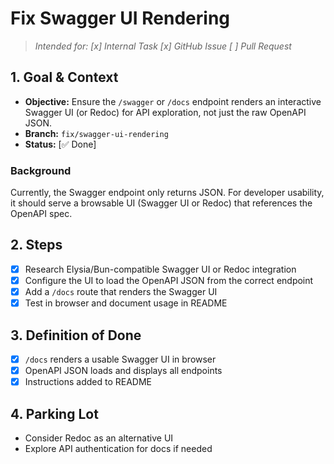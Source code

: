 # Fix Swagger UI Rendering

> _Intended for: [x] Internal Task  [x] GitHub Issue  [ ] Pull Request_

## 1. Goal & Context
- **Objective:** Ensure the `/swagger` or `/docs` endpoint renders an interactive Swagger UI (or Redoc) for API exploration, not just the raw OpenAPI JSON.
- **Branch:** `fix/swagger-ui-rendering`
- **Status:** [✅ Done]

### Background
Currently, the Swagger endpoint only returns JSON. For developer usability, it should serve a browsable UI (Swagger UI or Redoc) that references the OpenAPI spec.

## 2. Steps
- [x] Research Elysia/Bun-compatible Swagger UI or Redoc integration
- [x] Configure the UI to load the OpenAPI JSON from the correct endpoint
- [x] Add a `/docs` route that renders the Swagger UI
- [x] Test in browser and document usage in README

## 3. Definition of Done
- [x] `/docs` renders a usable Swagger UI in browser
- [x] OpenAPI JSON loads and displays all endpoints
- [x] Instructions added to README

## 4. Parking Lot
- Consider Redoc as an alternative UI
- Explore API authentication for docs if needed